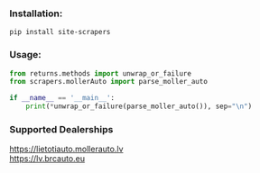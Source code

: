 ### Installation:

`pip install site-scrapers`

### Usage:

```python
from returns.methods import unwrap_or_failure
from scrapers.mollerAuto import parse_moller_auto

if __name__ == '__main__':
    print(*unwrap_or_failure(parse_moller_auto()), sep="\n")
```

### Supported Dealerships
https://lietotiauto.mollerauto.lv  
https://lv.brcauto.eu
